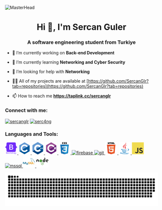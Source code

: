 ![MasterHead]([https://media.licdn.com/dms/image/D4D16AQE743j7SEIyXw/profile-displaybackgroundimage-shrink_350_1400/0/1720260228758?e=1725494400&v=beta&t=JEw-0mk6plEhXmZQX7Cfb2csScC7dtWt1w7bRwHw_m4](https://media.licdn.com/dms/image/v2/D4D16AQE743j7SEIyXw/profile-displaybackgroundimage-shrink_350_1400/profile-displaybackgroundimage-shrink_350_1400/0/1720260228758?e=1732752000&v=beta&t=rd9a1qwh0JXzE5qpqBJMuOg5UcNx5wkIc6I0ccWX4IA))
<h1 align="center">Hi 👋, I'm Sercan Guler</h1>
<h3 align="center">A software engineering student from Turkiye</h3>

- 🔭 I’m currently working on **Back-end Development**

- 🌱 I’m currently learning **Networking and Cyber Security**

- 🤝 I’m looking for help with **Networking**

- 👨‍💻 All of my projects are available at [https://github.com/SercanGlr?tab=repositories](https://github.com/SercanGlr?tab=repositories)

- 📫 How to reach me **https://taplink.cc/sercanglr**

<h3 align="left">Connect with me:</h3>
<p align="left">
<a href="https://linkedin.com/in/sercanglr" target="blank"><img align="center" src="https://raw.githubusercontent.com/rahuldkjain/github-profile-readme-generator/master/src/images/icons/Social/linked-in-alt.svg" alt="sercanglr" height="30" width="40" /></a>
<a href="https://instagram.com/serc4ng" target="blank"><img align="center" src="https://raw.githubusercontent.com/rahuldkjain/github-profile-readme-generator/master/src/images/icons/Social/instagram.svg" alt="serc4ng" height="30" width="40" /></a>
</p>

<h3 align="left">Languages and Tools:</h3>
<p align="left"> <a href="https://getbootstrap.com" target="_blank" rel="noreferrer"> <img src="https://raw.githubusercontent.com/devicons/devicon/master/icons/bootstrap/bootstrap-plain-wordmark.svg" alt="bootstrap" width="40" height="40"/> </a> <a href="https://www.cprogramming.com/" target="_blank" rel="noreferrer"> <img src="https://raw.githubusercontent.com/devicons/devicon/master/icons/c/c-original.svg" alt="c" width="40" height="40"/> </a> <a href="https://www.w3schools.com/cpp/" target="_blank" rel="noreferrer"> <img src="https://raw.githubusercontent.com/devicons/devicon/master/icons/cplusplus/cplusplus-original.svg" alt="cplusplus" width="40" height="40"/> </a> <a href="https://www.w3schools.com/cs/" target="_blank" rel="noreferrer"> <img src="https://raw.githubusercontent.com/devicons/devicon/master/icons/csharp/csharp-original.svg" alt="csharp" width="40" height="40"/> </a> <a href="https://www.w3schools.com/css/" target="_blank" rel="noreferrer"> <img src="https://raw.githubusercontent.com/devicons/devicon/master/icons/css3/css3-original-wordmark.svg" alt="css3" width="40" height="40"/> </a> <a href="https://firebase.google.com/" target="_blank" rel="noreferrer"> <img src="https://www.vectorlogo.zone/logos/firebase/firebase-icon.svg" alt="firebase" width="40" height="40"/> </a> <a href="https://git-scm.com/" target="_blank" rel="noreferrer"> <img src="https://www.vectorlogo.zone/logos/git-scm/git-scm-icon.svg" alt="git" width="40" height="40"/> </a> <a href="https://www.w3.org/html/" target="_blank" rel="noreferrer"> <img src="https://raw.githubusercontent.com/devicons/devicon/master/icons/html5/html5-original-wordmark.svg" alt="html5" width="40" height="40"/> </a> <a href="https://www.java.com" target="_blank" rel="noreferrer"> <img src="https://raw.githubusercontent.com/devicons/devicon/master/icons/java/java-original.svg" alt="java" width="40" height="40"/> </a> <a href="https://developer.mozilla.org/en-US/docs/Web/JavaScript" target="_blank" rel="noreferrer"> <img src="https://raw.githubusercontent.com/devicons/devicon/master/icons/javascript/javascript-original.svg" alt="javascript" width="40" height="40"/> </a> <a href="https://www.microsoft.com/en-us/sql-server" target="_blank" rel="noreferrer"> <img src="https://www.svgrepo.com/show/303229/microsoft-sql-server-logo.svg" alt="mssql" width="40" height="40"/> </a> <a href="https://www.mysql.com/" target="_blank" rel="noreferrer"> <img src="https://raw.githubusercontent.com/devicons/devicon/master/icons/mysql/mysql-original-wordmark.svg" alt="mysql" width="40" height="40"/> </a> <a href="https://nodejs.org" target="_blank" rel="noreferrer"> <img src="https://raw.githubusercontent.com/devicons/devicon/master/icons/nodejs/nodejs-original-wordmark.svg" alt="nodejs" width="40" height="40"/> </a> </p>

<picture>
  <source media="(prefers-color-scheme: dark)" srcset="https://raw.githubusercontent.com/SercanGlr/SercanGlr/output/github-contribution-grid-snake-dark.svg">
  <source media="(prefers-color-scheme: light)" srcset="https://raw.githubusercontent.com/SercanGlr/SercanGlr/output/github-contribution-grid-snake.svg">
  <img alt="github contribution grid snake animation" src="https://raw.githubusercontent.com/SercanGlr/SercanGlr/output/github-contribution-grid-snake.svg">
</picture>
